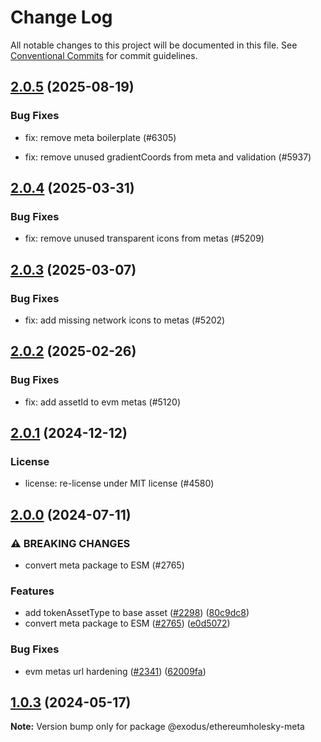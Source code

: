 # Change Log

All notable changes to this project will be documented in this file.
See [Conventional Commits](https://conventionalcommits.org) for commit guidelines.

## [2.0.5](https://github.com/ExodusMovement/assets/compare/@exodus/ethereumholesky-meta@2.0.4...@exodus/ethereumholesky-meta@2.0.5) (2025-08-19)


### Bug Fixes


* fix: remove meta boilerplate (#6305)

* fix: remove unused gradientCoords from meta and validation (#5937)



## [2.0.4](https://github.com/ExodusMovement/assets/compare/@exodus/ethereumholesky-meta@2.0.3...@exodus/ethereumholesky-meta@2.0.4) (2025-03-31)


### Bug Fixes


* fix: remove unused transparent icons from metas (#5209)



## [2.0.3](https://github.com/ExodusMovement/assets/compare/@exodus/ethereumholesky-meta@2.0.2...@exodus/ethereumholesky-meta@2.0.3) (2025-03-07)


### Bug Fixes


* fix: add missing network icons to metas (#5202)



## [2.0.2](https://github.com/ExodusMovement/assets/compare/@exodus/ethereumholesky-meta@2.0.1...@exodus/ethereumholesky-meta@2.0.2) (2025-02-26)


### Bug Fixes


* fix: add assetId to evm metas (#5120)



## [2.0.1](https://github.com/ExodusMovement/assets/compare/@exodus/ethereumholesky-meta@2.0.0...@exodus/ethereumholesky-meta@2.0.1) (2024-12-12)


### License


* license: re-license under MIT license (#4580)



## [2.0.0](https://github.com/ExodusMovement/assets/compare/@exodus/ethereumholesky-meta@1.0.3...@exodus/ethereumholesky-meta@2.0.0) (2024-07-11)


### ⚠ BREAKING CHANGES

* convert meta package to ESM (#2765)

### Features

* add tokenAssetType to base asset ([#2298](https://github.com/ExodusMovement/assets/issues/2298)) ([80c9dc8](https://github.com/ExodusMovement/assets/commit/80c9dc8a4d2a8614f84b66d2c9649cdf19601443))
* convert meta package to ESM ([#2765](https://github.com/ExodusMovement/assets/issues/2765)) ([e0d5072](https://github.com/ExodusMovement/assets/commit/e0d5072e1f79bf3770c88333638a7499046544de))


### Bug Fixes

* evm metas url hardening ([#2341](https://github.com/ExodusMovement/assets/issues/2341)) ([62009fa](https://github.com/ExodusMovement/assets/commit/62009fa96731fd45f1225a77cba02b3a08db9236))



## [1.0.3](https://github.com/ExodusMovement/assets/compare/@exodus/ethereumholesky-meta@1.0.2...@exodus/ethereumholesky-meta@1.0.3) (2024-05-17)

**Note:** Version bump only for package @exodus/ethereumholesky-meta
